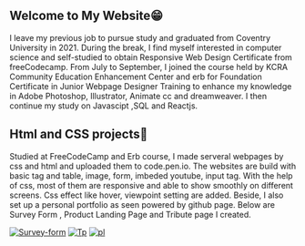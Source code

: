 <link rel="stylesheet" href="mystyle.css">

## Welcome to My Website😁

I leave my previous job to pursue study and graduated from Coventry University in 2021. During the break, I find myself interested in computer science and self-studied to obtain Responsive Web Design Certificate from freeCodecamp. From July to September, I joined the course held by KCRA Community Education Enhancement Center and erb for Foundation Certificate in Junior Webpage Designer Training to enhance my knowledge in Adobe Photoshop, Illustrator, Animate cc and dreamweaver. I then continue my study on Javascipt ,SQL and Reactjs.

## Html and CSS projects🥳

Studied at FreeCodeCamp and Erb course, I made serveral webpages by css and html and uploaded them to code.pen.io. The websites are build with basic tag and table, image, form, imbeded youtube, input tag.
With the help of css, most of them are responsive and able to show smoothly on different screens. Css effect like hover, viewpoint setting are added.
Beside, I also set up a personal portfolio as seen powered by github page.
Below are Survey Form , Product Landing Page and Tribute page I created.
  <p> <a href="https://codepen.io/yung2415/pen/XWRajzW" target = "_blank"><img class = "display-image" src="https://i.ibb.co/KmzJ70Z/Survey-form.jpg" alt="Survey-form" border="0" /></a>
    <a href="https://codepen.io/yung2415/pen/WNjEwzv" target = "_blank"><img class = "display-image" src="https://i.ibb.co/BgmwwXj/Tp.jpg" alt="Tp" border="0" /></a>
    <a href="https://codepen.io/yung2415/pen/wvdqJqj" target = "_blank"><img class = "display-image" src="https://i.ibb.co/NTSgmrs/pl.jpg" alt="pl" border="0" /></a></p>

